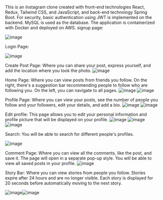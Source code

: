 

This is an Instagram clone created with front-end technologies React, Redux, Tailwind CSS, and JavaScript, and back-end technology Spring Boot. For security, basic authentication using JWT is implemented on the backend. MySQL is used as the database. The application is containerized with Docker and deployed on AWS.
 signup page:

![image](https://github.com/user-attachments/assets/bd8f3697-2136-435c-acfc-41ab7c804214)

 

Login Page:

![image](https://github.com/user-attachments/assets/ab917a82-c8d1-467e-9a21-a6bb0be31304)

 

Create Post Page: Where you can share your post, express yourself, and add the location where you took the photo. 
![image](https://github.com/user-attachments/assets/a1e3c20e-d2f6-49fc-a51e-e1acea17ef29)


Home Page: Where you can view posts from friends you follow. On the right, there's a suggestion bar recommending people to follow who are following you. On the left, you can navigate to all pages.
![image](https://github.com/user-attachments/assets/0e7c2e0b-dd9b-43a6-b771-9dfe4b0ee2d3)
![image](https://github.com/user-attachments/assets/9aee1ea7-9b5a-4c77-b978-f031d64b21ee)


 
 

Profile Page: Where you can view your posts, see the number of people you follow and your followers, edit your details, and add a bio. 
![image](https://github.com/user-attachments/assets/8e2a9a67-b9d4-4569-bd4e-8514e1d1695c)
![image](https://github.com/user-attachments/assets/e16200e5-10d2-408f-aaf3-aae112b70c67)


 


Edit profile: This page allows you to edit your personal information and profile picture that will be displayed on your profile.
![image](https://github.com/user-attachments/assets/22b48a33-cd8a-4ff1-bba1-8678244e760d)
![image](https://github.com/user-attachments/assets/fb022971-623b-4805-a0d2-cfb346fd39e9)
![image](https://github.com/user-attachments/assets/b57945c8-05b7-4aa0-9487-0d96c56c7cfa)



 
 


 

Search: You will be able to search for different people's profiles.

 ![image](https://github.com/user-attachments/assets/c53160cb-5315-434c-b283-0a1c58ee0e3e)

Comment Page: Where you can view all the comments, like the post, and save it. The page will open in a separate pop-up style. You will be able to view all saved posts in your profile.
![image](https://github.com/user-attachments/assets/ce6b581c-badc-4c0a-9e4e-209f6a0a20d3)

 


Story Bar: Where you can view stories from people you follow. Stories expire after 24 hours and are no longer visible. Each story is displayed for 20 seconds before automatically moving to the next story.

![image](https://github.com/user-attachments/assets/a1165cec-483d-4b52-8523-26943ebf8505)![image](https://github.com/user-attachments/assets/c80f66db-dca3-41a3-af0a-aa9b47bcad25)



 
 
